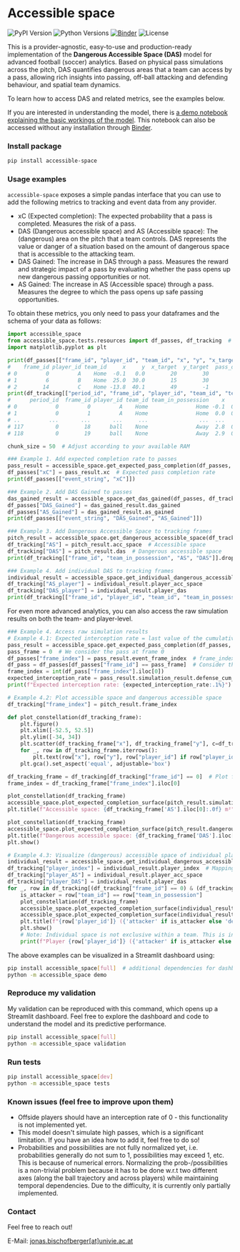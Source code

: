 # Accessible space

![PyPI Version](https://img.shields.io/pypi/v/accessible-space)
![Python Versions](https://img.shields.io/badge/Python-%3E=3.7-blue)
[![Binder](https://mybinder.org/badge_logo.svg)](https://mybinder.org/v2/gh/jonas-bischofberger/accessible-space/HEAD?urlpath=%2Fdoc%2Ftree%2Faccessible_space%2Fapps%2Fdemo.ipynb)
![License](https://img.shields.io/github/license/jonas-bischofberger/accessible-space)

This is a provider-agnostic, easy-to-use and production-ready implementation of the **Dangerous Accessible Space (DAS)** model for advanced football (soccer) analytics. Based on physical pass simulations across the pitch, DAS quantifies dangerous areas that a team can access by a pass, allowing rich insights into passing, off-ball attacking and defending behaviour, and spatial team dynamics.

To learn how to access DAS and related metrics, see the examples below.

If you are interested in understanding the model, there is [a demo notebook explaining the basic workings of the model](https://github.com/jonas-bischofberger/accessible-space/blob/main/accessible_space/apps/demo.ipynb). This notebook can also be accessed without any installation through [Binder](https://mybinder.org/v2/gh/jonas-bischofberger/accessible-space/HEAD?urlpath=%2Fdoc%2Ftree%2Faccessible_space%2Fapps%2Fdemo.ipynb).

### Install package 

```bash
pip install accessible-space
```

### Usage examples

``accessible-space`` exposes a simple pandas interface that you can use to add the following metrics to tracking and event data from any provider.
- xC (Expected completion): The expected probability that a pass is completed. Measures the risk of a pass.
- DAS (Dangerous accessible space) and AS (Accessible space): The (dangerous) area on the pitch that a team controls. DAS represents the value or danger of a situation based on the amount of dangerous space that is accessible to the attacking team.
- DAS Gained: The increase in DAS through a pass. Measures the reward and strategic impact of a pass by evaluating whether the pass opens up new dangerous passing opportunities or not.
- AS Gained: The increase in AS (Accessible space) through a pass. Measures the degree to which the pass opens up safe passing opportunities.

To obtain these metrics, you only need to pass your dataframes and the schema of your data as follows:

```python
import accessible_space
from accessible_space.tests.resources import df_passes, df_tracking  # Example data
import matplotlib.pyplot as plt

print(df_passes[["frame_id", "player_id", "team_id", "x", "y", "x_target", "y_target", "pass_outcome", "target_frame_id"]])
#    frame_id player_id team_id     x     y  x_target  y_target  pass_outcome  target_frame_id
# 0         0         A    Home  -0.1   0.0        20        30             1                6
# 1         6         B    Home  25.0  30.0        15        30             0                9
# 2        14         C    Home -13.8  40.1        49        -1             0               16
print(df_tracking[["period_id", "frame_id", "player_id", "team_id", "team_in_possession", "x", "y", "vx", "vy"]])
#      period_id  frame_id player_id team_id team_in_possession    x     y   vx    vy
# 0            0         0         A    Home               Home -0.1  0.00  0.1  0.05
# 1            0         1         A    Home               Home  0.0  0.05  0.1  0.05
# ..         ...       ...       ...     ...                ...  ...   ...  ...   ...
# 117          0        18      ball    None               Away  2.8  0.00  0.1  0.00
# 118          0        19      ball    None               Away  2.9  0.00  0.1  0.00

chunk_size = 50  # Adjust according to your available RAM

### Example 1. Add expected completion rate to passes
pass_result = accessible_space.get_expected_pass_completion(df_passes, df_tracking, event_frame_col="frame_id", event_player_col="player_id", event_team_col="team_id", event_start_x_col="x", event_start_y_col="y", event_end_x_col="x_target", event_end_y_col="y_target", tracking_frame_col="frame_id", tracking_player_col="player_id", tracking_team_col="team_id", tracking_team_in_possession_col="team_in_possession", tracking_x_col="x", tracking_y_col="y", tracking_vx_col="vx", tracking_vy_col="vy", ball_tracking_player_id="ball", chunk_size=chunk_size)
df_passes["xC"] = pass_result.xc  # Expected pass completion rate
print(df_passes[["event_string", "xC"]])

### Example 2. Add DAS Gained to passes
das_gained_result = accessible_space.get_das_gained(df_passes, df_tracking, event_frame_col="frame_id", event_success_col="pass_outcome", event_target_frame_col="target_frame_id", tracking_frame_col="frame_id", tracking_period_col="period_id", tracking_player_col="player_id", tracking_team_col="team_id", tracking_x_col="x", tracking_y_col="y", tracking_vx_col="vx", tracking_vy_col="vy", tracking_team_in_possession_col="team_in_possession", x_pitch_min=-52.5, x_pitch_max=52.5, y_pitch_min=-34, y_pitch_max=34, chunk_size=chunk_size)
df_passes["DAS_Gained"] = das_gained_result.das_gained
df_passes["AS_Gained"] = das_gained_result.as_gained
print(df_passes[["event_string", "DAS_Gained", "AS_Gained"]])

### Example 3. Add Dangerous Accessible Space to tracking frames
pitch_result = accessible_space.get_dangerous_accessible_space(df_tracking, frame_col="frame_id", period_col="period_id", player_col="player_id", team_col="team_id", x_col="x", y_col="y", vx_col="vx", vy_col="vy", team_in_possession_col="team_in_possession", x_pitch_min=-52.5, x_pitch_max=52.5, y_pitch_min=-34, y_pitch_max=34, chunk_size=chunk_size)
df_tracking["AS"] = pitch_result.acc_space  # Accessible space
df_tracking["DAS"] = pitch_result.das  # Dangerous accessible space
print(df_tracking[["frame_id", "team_in_possession", "AS", "DAS"]].drop_duplicates())

### Example 4. Add individual DAS to tracking frames
individual_result = accessible_space.get_individual_dangerous_accessible_space(df_tracking, frame_col="frame_id", period_col="period_id", player_col="player_id", team_col="team_id", x_col="x", y_col="y", vx_col="vx", vy_col="vy", team_in_possession_col="team_in_possession", x_pitch_min=-52.5, x_pitch_max=52.5, y_pitch_min=-34, y_pitch_max=34, chunk_size=chunk_size)
df_tracking["AS_player"] = individual_result.player_acc_space
df_tracking["DAS_player"] = individual_result.player_das
print(df_tracking[["frame_id", "player_id", "team_id", "team_in_possession", "AS_player", "DAS_player"]].drop_duplicates())
```

For even more advanced analytics, you can also access the raw simulation results on both the team- and player-level.

```python
### Example 4. Access raw simulation results
# Example 4.1: Expected interception rate = last value of the cumulative interception probability of the defending team
pass_result = accessible_space.get_expected_pass_completion(df_passes, df_tracking, additional_fields_to_return=["defense_cum_prob"], chunk_size=chunk_size)
pass_frame = 0  # We consider the pass at frame 0
df_passes["frame_index"] = pass_result.event_frame_index  # frame_index implements a mapping from original frame number to indexes of the numpy arrays in the raw simulation_result.
df_pass = df_passes[df_passes["frame_id"] == pass_frame]  # Consider the pass at frame 0
frame_index = int(df_pass["frame_index"].iloc[0])
expected_interception_rate = pass_result.simulation_result.defense_cum_prob[frame_index, 0, -1]  # Frame x Angle x Distance
print(f"Expected interception rate: {expected_interception_rate:.1%}")

# Example 4.2: Plot accessible space and dangerous accessible space
df_tracking["frame_index"] = pitch_result.frame_index

def plot_constellation(df_tracking_frame):
    plt.figure()
    plt.xlim([-52.5, 52.5])
    plt.ylim([-34, 34])
    plt.scatter(df_tracking_frame["x"], df_tracking_frame["y"], c=df_tracking_frame["team_id"].map({"Home": "red", "Away": "blue"}).fillna("black"), marker="o")
    for _, row in df_tracking_frame.iterrows():
        plt.text(row["x"], row["y"], row["player_id"] if row["player_id"] != "ball" else "")
    plt.gca().set_aspect('equal', adjustable='box')

df_tracking_frame = df_tracking[df_tracking["frame_id"] == 0]  # Plot frame 0
frame_index = df_tracking_frame["frame_index"].iloc[0]

plot_constellation(df_tracking_frame)
accessible_space.plot_expected_completion_surface(pitch_result.simulation_result, frame_index=frame_index)
plt.title(f"Accessible space: {df_tracking_frame['AS'].iloc[0]:.0f} m²")

plot_constellation(df_tracking_frame)
accessible_space.plot_expected_completion_surface(pitch_result.dangerous_result, frame_index=frame_index, color="red")
plt.title(f"Dangerous accessible space: {df_tracking_frame['DAS'].iloc[0]:.2f} m²")
plt.show()

# Example 4.3: Visualize (dangerous) accessible space of individual players
individual_result = accessible_space.get_individual_dangerous_accessible_space(df_tracking, period_col=None, chunk_size=chunk_size)
df_tracking["player_index"] = individual_result.player_index  # Mapping from player to index in simulation_result
df_tracking["player_AS"] = individual_result.player_acc_space
df_tracking["player_DAS"] = individual_result.player_das
for _, row in df_tracking[(df_tracking["frame_id"] == 0) & (df_tracking["player_id"] != "ball")].iterrows():  # Consider frame 0
    is_attacker = row["team_id"] == row["team_in_possession"]
    plot_constellation(df_tracking_frame)
    accessible_space.plot_expected_completion_surface(individual_result.simulation_result, frame_index=frame_index, attribute="player_poss_density", player_index=int(row["player_index"]))
    accessible_space.plot_expected_completion_surface(individual_result.dangerous_result, frame_index=frame_index, attribute="player_poss_density", player_index=int(row["player_index"]), color="red")
    plt.title(f"{row['player_id']} ({'attacker' if is_attacker else 'defender'}) {row['player_AS']:.0f}m² AS and {row['player_DAS']:.2f} m² DAS.")
    plt.show()
    # Note: Individual space is not exclusive within a team. This is intentional because your team mates do not take away space from you.
    print(f"Player {row['player_id']} ({'attacker' if is_attacker else 'defender'}) controls {row['player_AS']:.0f}m² AS and {row['player_DAS']:.2f} m² DAS.")
```

The above examples can be visualized in a Streamlit dashboard using:

```bash
pip install accessible_space[full]  # additional dependencies for dashboards, such as Streamlit
python -m accessible_space demo
```

### Reproduce my validation

My validation can be reproduced with this command, which opens up a Streamlit dashboard. Feel free to explore the dashboard and code to understand the model and its predictive performance.

```bash
pip install accessible_space[full]
python -m accessible_space validation
```

### Run tests

```bash
pip install accessible_space[dev]
python -m accessible_space tests
```

### Known issues (feel free to improve upon them)

- Offside players should have an interception rate of 0 - this functionality is not implemented yet.
- This model doesn't simulate high passes, which is a significant limitation. If you have an idea how to add it, feel free to do so!
- Probabilities and possibilities are not fully normalized yet, i.e. probabilities generally do not sum to 1, possibilities may exceed 1, etc. This is because of numerical errors. Normalizing the prob-/possibilities is a non-trivial problem because it has to be done w.r.t two different axes (along the ball trajectory and across players) while maintaining temporal dependencies. Due to the difficulty, it is currently only partially implemented.

### Contact

Feel free to reach out!

E-Mail: <a href="mailto:jonas.bischofberger@univie.ac.at">jonas.bischofberger[at]univie.ac.at</a>
